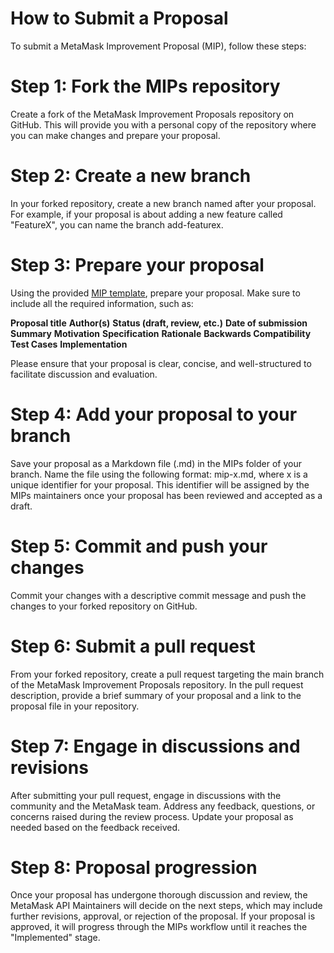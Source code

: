 # How to Submit a Proposal
To submit a MetaMask Improvement Proposal (MIP), follow these steps:

# Step 1: Fork the MIPs repository
Create a fork of the MetaMask Improvement Proposals repository on GitHub. This will provide you with a personal copy of the repository where you can make changes and prepare your proposal.

# Step 2: Create a new branch
In your forked repository, create a new branch named after your proposal. For example, if your proposal is about adding a new feature called "FeatureX", you can name the branch add-featurex.

# Step 3: Prepare your proposal
Using the provided [MIP template](./MIP-Template.md), prepare your proposal. Make sure to include all the required information, such as:

**Proposal title**
**Author(s)**
**Status (draft, review, etc.)**
**Date of submission**
**Summary**
**Motivation**
**Specification**
**Rationale**
**Backwards Compatibility**
**Test Cases**
**Implementation**

Please ensure that your proposal is clear, concise, and well-structured to facilitate discussion and evaluation.

# Step 4: Add your proposal to your branch
Save your proposal as a Markdown file (.md) in the MIPs folder of your branch. Name the file using the following format: mip-x.md, where x is a unique identifier for your proposal. This identifier will be assigned by the MIPs maintainers once your proposal has been reviewed and accepted as a draft.

# Step 5: Commit and push your changes
Commit your changes with a descriptive commit message and push the changes to your forked repository on GitHub.

# Step 6: Submit a pull request
From your forked repository, create a pull request targeting the main branch of the MetaMask Improvement Proposals repository. In the pull request description, provide a brief summary of your proposal and a link to the proposal file in your repository.

# Step 7: Engage in discussions and revisions
After submitting your pull request, engage in discussions with the community and the MetaMask team. Address any feedback, questions, or concerns raised during the review process. Update your proposal as needed based on the feedback received.

# Step 8: Proposal progression
Once your proposal has undergone thorough discussion and review, the MetaMask API Maintainers will decide on the next steps, which may include further revisions, approval, or rejection of the proposal. If your proposal is approved, it will progress through the MIPs workflow until it reaches the "Implemented" stage.